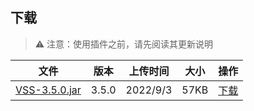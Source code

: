 ## 下载
> :warning: 注意：使用插件之前，请先阅读其更新说明

| 文件 | 版本 | 上传时间 | 大小 | 操作
| --- | --- | --- | --- | --- |
| [VSS-3.5.0.jar](https://github.com/3cxc/VSS/releases/download/3.5.0/VSS-3.5.0.jar) | 3.5.0 | 2022/9/3 | 57KB | [下载](https://github.com/3cxc/VSS/releases/tag/3.5.0) |
